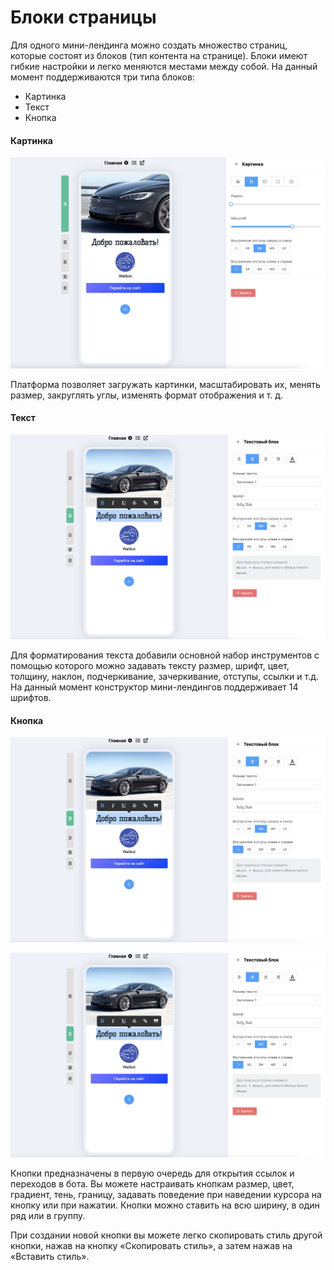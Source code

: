 # Блоки страницы

Для одного мини-лендинга можно создать множество страниц, которые состоят из блоков (тип контента на странице). Блоки имеют гибкие настройки и легко меняются местами между собой. На данный момент поддерживаются три типа блоков:

* Картинка
* Текст&#x20;
* Кнопка

#### Картинка

![](../.gitbook/assets/CnmxgD3SN4I.jpg)

Платформа позволяет загружать картинки, масштабировать их, менять размер, закруглять углы, изменять формат отображения и т. д.

#### Текст

![](../.gitbook/assets/NaXc7EaBTds.jpg)

Для форматирования текста добавили основной набор инструментов с помощью которого можно задавать тексту размер, шрифт, цвет, толщину, наклон, подчеркивание, зачеркивание, отступы, ссылки и т.д. На данный момент конструктор мини-лендингов поддерживает 14 шрифтов.

#### Кнопка

![](<../.gitbook/assets/NaXc7EaBTds (1).jpg>)

![](<../.gitbook/assets/NaXc7EaBTds (2).jpg>)

Кнопки предназначены в первую очередь для открытия ссылок и переходов в бота. Вы можете настраивать кнопкам размер, цвет, градиент, тень, границу, задавать поведение при наведении курсора на кнопку или при нажатии. Кнопки можно ставить на всю ширину, в один ряд или в группу.&#x20;

При создании новой кнопки вы можете легко скопировать стиль другой кнопки, нажав на кнопку «Скопировать стиль», а затем нажав на «Вставить стиль».


